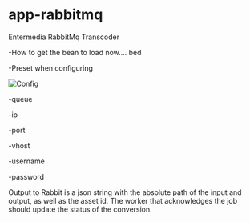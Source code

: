 # app-rabbitmq
Entermedia RabbitMq Transcoder


-How to get the bean to load now.... bed


-Preset when configuring

![Config](https://i.imgur.com/gluMLGj.png)


-queue

-ip

-port

-vhost

-username

-password


Output to Rabbit is a json string with the absolute path of the input and output, as well as the asset id.
The worker that acknowledges the job should update the status of the conversion.
